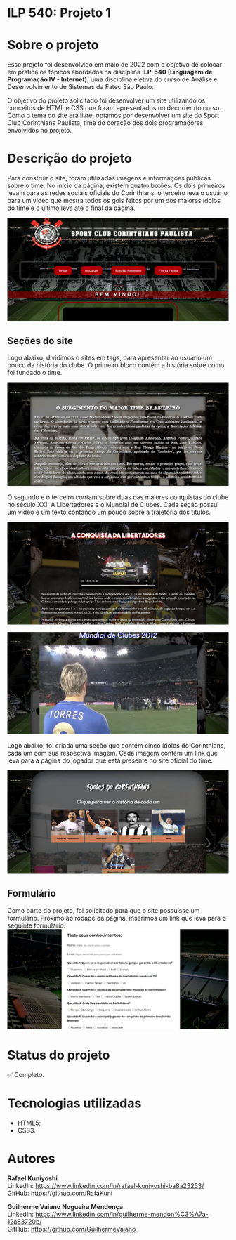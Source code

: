 # ILP 540: Projeto 1

# Sobre o projeto
Esse projeto foi desenvolvido em maio de 2022 com o objetivo de colocar em prática os tópicos
abordados na disciplina **ILP-540 (Linguagem de Programação IV - Internet)**, uma disciplina eletiva
do curso de Análise e Desenvolvimento de Sistemas da Fatec São Paulo.

O objetivo do projeto solicitado foi desenvolver um site utilizando os conceitos de HTML e CSS que
foram apresentados no decorrer do curso. Como o tema do site era livre, optamos por desenvolver um site
do Sport Club Corinthians Paulista, time do coração dos dois programadores envolvidos no projeto.


# Descrição do projeto
Para construir o site, foram utilizadas imagens e informações públicas sobre o time. No início da página, existem quatro botões: Os dois primeiros levam para as redes sociais oficiais do Corinthians, o terceiro
leva o usuário para um video que mostra todos os gols feitos por um dos maiores ídolos do time e o último leva até o final da página.

![Início](midia_md/header.png "Início da página principal")

## Seções do site

Logo abaixo, dividimos o sites em tags, para apresentar ao usuário um pouco da história do clube. O primeiro bloco contém a história sobre como foi fundado o time. 

![Criação do time](midia_md/historia.png "Apresentação do site")

O segundo e o terceiro contam sobre duas das maiores conquistas do clube no século XXI: A Libertadores e o Mundial de Clubes. Cada seção possui um vídeo e um texto contando um pouco sobre a trajetória dos títulos.

![Libertadores](midia_md/libertadores.png "Seção sobre a Libertadores")

![Mundial](midia_md/mundial.png "Seção sobre o segundo Mundial do time")

Logo abaixo, foi criada uma seção que contém cinco ídolos do Corinthians, cada um com sua respectiva imagem. Cada imagem contém um link que leva para a página do jogador que está presente no site oficial do time.

![Idolos](midia_md/idolos.png "Seção sobre os ídolos do time")

## Formulário

Como parte do projeto, foi solicitado para que o site possuísse um formulário. Próximo ao rodapé da página, inserimos um link que leva para o seguinte formulário:
![Formulário](midia_md/form.png "Formulário")


# Status do projeto
✅  Completo.

# Tecnologias utilizadas
- HTML5;
- CSS3.

# Autores

**Rafael Kuniyoshi**  
LinkedIn: https://www.linkedin.com/in/rafael-kuniyoshi-ba8a23253/  
GitHub: https://github.com/RafaKuni

**Guilherme Vaiano Nogueira Mendonça**  
LinkedIn: https://www.linkedin.com/in/guilherme-mendon%C3%A7a-12a83720b/  
GitHub: https://github.com/GuilhermeVaiano
